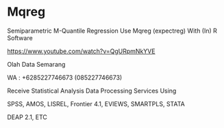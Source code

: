 # Mqreg
Semiparametric M-Quantile Regression Use Mqreg (expectreg) With (In) R Software

https://www.youtube.com/watch?v=QgURpmNkYVE

Olah Data Semarang

WA : +6285227746673 (085227746673)

Receive Statistical Analysis Data Processing Services Using

SPSS, AMOS, LISREL, Frontier 4.1, EVIEWS, SMARTPLS, STATA

DEAP 2.1, ETC
